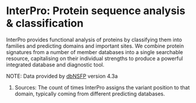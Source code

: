 # InterPro: Protein sequence analysis & classification
InterPro provides functional analysis of proteins by classifying them into families and predicting domains and important sites. We combine protein signatures from a number of member databases into a single searchable resource, capitalising on their individual strengths to produce a powerful integrated database and diagnostic tool.

NOTE: Data provided by [dbNSFP](https://sites.google.com/site/jpopgen/dbNSFP) version 4.3a

1. Sources: The count of times InterPro assigns the variant position to that domain, typically coming from different predicting databases.